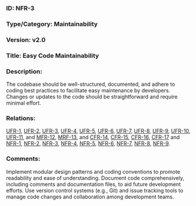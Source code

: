 ### ID: NFR-3
 
### Type/Category: Maintainability

### Version: v2.0
 
### Title: Easy Code Maintainability
  
### Description: 
The codebase should be well-structured, documented, and adhere to coding best practices to facilitate easy maintenance by developers. Changes or updates to the code should be straightforward and require minimal effort.


### Relations: 
[UFR-1](https://github.com/carmensat/RECIPE-ROULETTE/blob/main/REQUIREMENTS/UFR-1.md),
[UFR-2](https://github.com/carmensat/RECIPE-ROULETTE/blob/main/REQUIREMENTS/UFR-2.md),
[UFR-3](https://github.com/carmensat/RECIPE-ROULETTE/blob/main/REQUIREMENTS/UFR-3.md),
[UFR-4](https://github.com/carmensat/RECIPE-ROULETTE/blob/main/REQUIREMENTS/UFR-4.md),
[UFR-5](https://github.com/carmensat/RECIPE-ROULETTE/blob/main/REQUIREMENTS/UFR-5.md),
[UFR-6](https://github.com/carmensat/RECIPE-ROULETTE/blob/main/REQUIREMENTS/UFR-6.md),
[UFR-7](https://github.com/carmensat/RECIPE-ROULETTE/blob/main/REQUIREMENTS/UFR-7.md),
[UFR-8](https://github.com/carmensat/RECIPE-ROULETTE/blob/main/REQUIREMENTS/UFR-8.md),
[UFR-9](https://github.com/carmensat/RECIPE-ROULETTE/blob/main/REQUIREMENTS/UFR-9.md),
[UFR-10](https://github.com/carmensat/RECIPE-ROULETTE/blob/main/REQUIREMENTS/UFR-10.md),
[UFR-11](https://github.com/carmensat/RECIPE-ROULETTE/blob/main/REQUIREMENTS/UFR-11.md), and 
[MFR-12](https://github.com/carmensat/RECIPE-ROULETTE/blob/main/REQUIREMENTS/MFR-12.md),
[MRF-13](https://github.com/carmensat/RECIPE-ROULETTE/blob/main/REQUIREMENTS/MFR-13.md), and
[CFR-14](https://github.com/carmensat/RECIPE-ROULETTE/blob/main/REQUIREMENTS/CFR-14.md),
[CFR-15](https://github.com/carmensat/RECIPE-ROULETTE/blob/main/REQUIREMENTS/CFR-15.md),
[CFR-16](https://github.com/carmensat/RECIPE-ROULETTE/blob/main/REQUIREMENTS/CFR-16.md),
[CFR-17](https://github.com/carmensat/RECIPE-ROULETTE/blob/main/REQUIREMENTS/CFR-17.md) and
[NFR-1](https://github.com/carmensat/RECIPE-ROULETTE/blob/main/REQUIREMENTS/NFR-1.md),
[NFR-2](https://github.com/carmensat/RECIPE-ROULETTE/blob/main/REQUIREMENTS/NFR-2.md),
[NFR-3](https://github.com/carmensat/RECIPE-ROULETTE/blob/main/REQUIREMENTS/NFR-3.md),
[NFR-4](https://github.com/carmensat/RECIPE-ROULETTE/blob/main/REQUIREMENTS/NFR-4.md),
[NFR-5](https://github.com/carmensat/RECIPE-ROULETTE/blob/main/REQUIREMENTS/NFR-5.md),
[NFR-6](https://github.com/carmensat/RECIPE-ROULETTE/blob/main/REQUIREMENTS/NFR-6.md),
[NFR-7](https://github.com/carmensat/RECIPE-ROULETTE/blob/main/REQUIREMENTS/NFR-7.md),
[NFR-8](https://github.com/carmensat/RECIPE-ROULETTE/blob/main/REQUIREMENTS/NFR-8.md),
[NFR-9](https://github.com/carmensat/RECIPE-ROULETTE/blob/main/REQUIREMENTS/NFR-9.md).

### Comments: 
Implement modular design patterns and coding conventions to promote readability and ease of understanding. Document code comprehensively, including comments and documentation files, to aid future development efforts. Use version control systems (e.g., Git) and issue tracking tools to manage code changes and collaboration among development teams.
